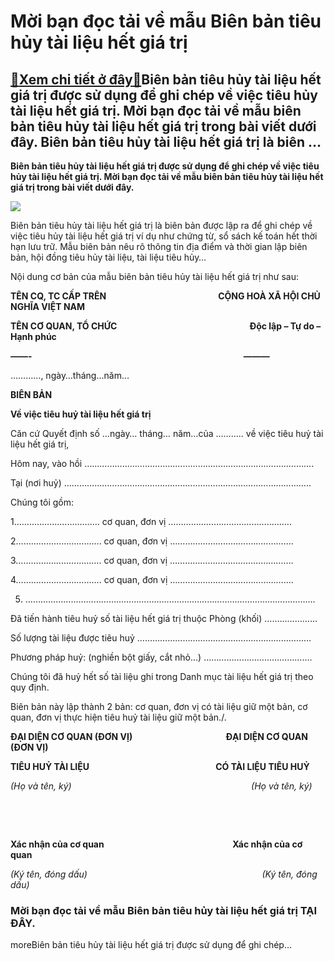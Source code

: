 Mời bạn đọc tải về mẫu Biên bản tiêu hủy tài liệu hết giá trị
=============================================================

[:gift:Xem chi tiết ở đây:gift:](https://hddtvn.com/moi-ban-doc-tai-ve-mau-bien-ban-tieu-huy-tai-lieu-het-gia-tri/)Biên bản tiêu hủy tài liệu hết giá trị được sử dụng để ghi chép về việc tiêu hủy tài liệu hết giá trị. Mời bạn đọc tải về mẫu biên bản tiêu hủy tài liệu hết giá trị trong bài viết dưới đây. Biên bản tiêu hủy tài liệu hết giá trị là biên …
----------------------------------------------------------------------------------------------------------------------------------------------------------------------------------------------------------------------------------------------

**Biên bản tiêu hủy tài liệu hết giá trị được sử dụng để ghi chép về việc tiêu hủy tài liệu hết giá trị. Mời bạn đọc tải về mẫu biên bản tiêu hủy tài liệu hết giá trị trong bài viết dưới đây.**


![](https://hddtvn.com/wp-content/uploads/2021/01/18314132.jpg)


Biên bản tiêu hủy tài liệu hết giá trị là biên bản được lập ra để ghi chép về việc tiêu hủy tài liệu hết giá trị ví dụ như chứng từ, sổ sách kế toán hết thời hạn lưu trữ. Mẫu biên bản nêu rõ thông tin địa điểm và thời gian lập biên bản, hội đồng tiêu hủy tài liệu, tài liệu tiêu hủy…


Nội dung cơ bản của mẫu biên bản tiêu hủy tài liệu hết giá trị như sau:


**TÊN CQ, TC CẤP TRÊN                                                      CỘNG HOÀ XÃ HỘI CHỦ NGHĨA VIỆT NAM**  

**TÊN CƠ QUAN, TỔ CHỨC                                                                Độc lập – Tự do – Hạnh phúc**  

**——-                                                                                                      ———**


…………, ngày…tháng…năm…


**BIÊN BẢN**  

**Về việc tiêu huỷ tài liệu hết giá trị**


Căn cứ Quyết định số …ngày… tháng… năm…của ……….. về việc tiêu huỷ tài liệu hết giá trị,


Hôm nay, vào hồi ……………………………………………………………………………….


Tại (nơi huỷ) ……………………………………………………………………………………..


Chúng tôi gồm:


1……………………………. cơ quan, đơn vị ………………………………………….


2……………………………. cơ quan, đơn vị ………………………………………….


3……………………………. cơ quan, đơn vị ………………………………………….


4……………………………. cơ quan, đơn vị ………………………………………….


5. …………………………………………………………………………………………………….


Đã tiến hành tiêu huỷ số tài liệu hết giá trị thuộc Phòng (khối) …………………


Số lượng tài liệu được tiêu huỷ ……………………………………………………………


Phương pháp huỷ: (nghiền bột giấy, cắt nhỏ…) …………………………………….


Chúng tôi đã huỷ hết số tài liệu ghi trong Danh mục tài liệu hết giá trị theo quy định.


Biên bản này lập thành 2 bản: cơ quan, đơn vị có tài liệu giữ một bản, cơ quan, đơn vị thực hiện tiêu huỷ tài liệu giữ một bản./.


**ĐẠI DIỆN CƠ QUAN (ĐƠN VỊ)                                             ĐẠI DIỆN CƠ QUAN (ĐƠN VỊ)**  

**TIÊU HUỶ TÀI LIỆU                                                             CÓ TÀI LIỆU TIÊU HUỶ**  

*(Họ và tên, ký)                                                                         (Họ và tên, ký)*


 


 


**Xác nhận của cơ quan                                                              Xác nhận của cơ quan**  

*(Ký tên, đóng dấu)                                                                       (Ký tên, đóng dấu)*


### Mời bạn đọc tải về mẫu Biên bản tiêu hủy tài liệu hết giá trị **TẠI ĐÂY**.


moreBiên bản tiêu hủy tài liệu hết giá trị được sử dụng để ghi chép…

